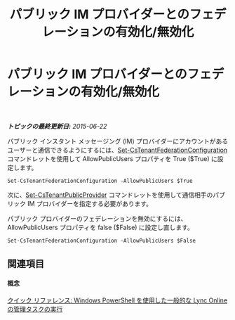 ﻿---
title: パブリック IM プロバイダーとのフェデレーションの有効化/無効化
TOCTitle: パブリック IM プロバイダーとのフェデレーションの有効化/無効化
ms:assetid: 8609682c-97d3-48e6-a243-d84c1f9c8419
ms:mtpsurl: https://technet.microsoft.com/ja-jp/library/Dn362809(v=OCS.15)
ms:contentKeyID: 56270124
ms.date: 06/02/2017
mtps_version: v=OCS.15
ms.translationtype: HT
---

# パブリック IM プロバイダーとのフェデレーションの有効化/無効化

 

_**トピックの最終更新日:** 2015-06-22_

パブリック インスタント メッセージング (IM) プロバイダーにアカウントがあるユーザーと通信できるようにするには、[Set-CsTenantFederationConfiguration](set-cstenantfederationconfiguration.md) コマンドレットを使用して AllowPublicUsers プロパティを True ($True) に設定します。

    Set-CsTenantFederationConfiguration -AllowPublicUsers $True

次に、[Set-CsTenantPublicProvider](set-cstenantpublicprovider.md) コマンドレットを使用して通信相手のパブリック IM プロバイダーを指定する必要があります。

パブリック プロバイダーのフェデレーションを無効にするには、AllowPublicUsers プロパティを false ($False) に設定し直します。

    Set-CsTenantFederationConfiguration -AllowPublicUsers $False

## 関連項目

#### 概念

[クイック リファレンス: Windows PowerShell を使用した一般的な Lync Online の管理タスクの実行](quick-reference-using-windows-powershell-to-do-common-skype-for-business-online-management-tasks.md)

